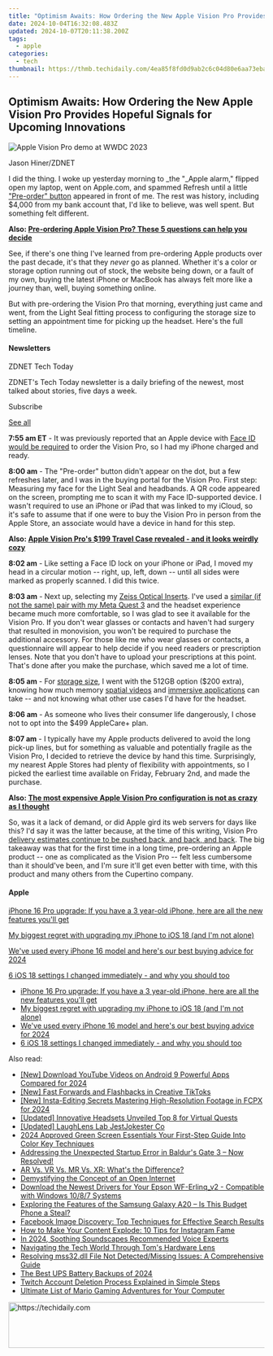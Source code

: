 ```yaml
---
title: "Optimism Awaits: How Ordering the New Apple Vision Pro Provides Hopeful Signals for Upcoming Innovations | ZDNet"
date: 2024-10-04T16:32:08.483Z
updated: 2024-10-07T20:11:38.200Z
tags:
  - apple
categories:
  - tech
thumbnail: https://thmb.techidaily.com/4ea85f8fd0d9ab2c6c04d80e6aa73ebac967f8aac30c01b0db47479107c6b7f9.jpg
---
```


## Optimism Awaits: How Ordering the New Apple Vision Pro Provides Hopeful Signals for Upcoming Innovations

![Apple Vision Pro demo at WWDC 2023](https://www.zdnet.com/a/img/resize/6e1823b3f4232f9dc19914cfe5074bcd19b8b1b9/2023/06/05/fc180fd2-3010-4889-a328-137e0f3e2f4a/img-8843.jpg?auto=webp&precrop=4032,2266,x0,y346&width=1280)

Jason Hiner/ZDNET

I did the thing. I woke up yesterday morning to _the "_Apple alarm," flipped open my laptop, went on Apple.com, and spammed Refresh until a little ["Pre-order" button](https://apple.sjv.io/c/159047/435031/7613?&sharedid=zdnet&partnerpropertyid=1980086&u=https%3A%2F%2Fwww.apple.com%2Fshop%2Fbuy-vision%2Fapple-vision-pro&subId1=zd-%5F%5FCOM%5FCLICK%5FID%5F%5F-dtp) appeared in front of me. The rest was history, including $4,000 from my bank account that, I'd like to believe, was well spent. But something felt different.

**Also: [Pre-ordering Apple Vision Pro? These 5 questions can help you decide](https://www.zdnet.com/article/pre-ordering-apple-vision-pro-these-5-questions-can-help-you-decide/)**

See, if there's one thing I've learned from pre-ordering Apple products over the past decade, it's that they _never_ go as planned. Whether it's a color or storage option running out of stock, the website being down, or a fault of my own, buying the latest iPhone or MacBook has always felt more like a journey than, well, buying something online.

But with pre-ordering the Vision Pro that morning, everything just came and went, from the Light Seal fitting process to configuring the storage size to setting an appointment time for picking up the headset. Here's the full timeline.

#### Newsletters

ZDNET Tech Today

ZDNET's Tech Today newsletter is a daily briefing of the newest, most talked about stories, five days a week.

 Subscribe

[See all](https://www.zdnet.com/newsletters/)

**7:55 am ET** \- It was previously reported that an Apple device with [Face ID would be required](https://www.zdnet.com/article/preordering-the-apple-vision-pro-youll-have-these-hoops-to-jump-through/) to order the Vision Pro, so I had my iPhone charged and ready.

**8:00 am** \- The "Pre-order" button didn't appear on the dot, but a few refreshes later, and I was in the buying portal for the Vision Pro. First step: Measuring my face for the Light Seal and headbands. A QR code appeared on the screen, prompting me to scan it with my Face ID-supported device. I wasn't required to use an iPhone or iPad that was linked to my iCloud, so it's safe to assume that if one were to buy the Vision Pro in person from the Apple Store, an associate would have a device in hand for this step.

**Also: [Apple Vision Pro's $199 Travel Case revealed - and it looks weirdly cozy](https://www.zdnet.com/article/apple-vision-pros-199-travel-case-revealed-and-it-looks-weirdly-cozy/)**

**8:02 am** \- Like setting a Face ID lock on your iPhone or iPad, I moved my head in a circular motion -- right, up, left, down -- until all sides were marked as properly scanned. I did this twice.

**8:03 am** \- Next up, selecting my [Zeiss Optical Inserts](https://apple.sjv.io/c/159047/435031/7613?&sharedid=zdnet&partnerpropertyid=1980086&u=https%3A%2F%2Fwww.apple.com%2Fshop%2Fproduct%2FZEISS%5FLENSES&subId1=zd-%5F%5FCOM%5FCLICK%5FID%5F%5F-dtp). I've used a [similar (if not the same) pair with my Meta Quest 3](https://www.zdnet.com/article/the-50-meta-quest-3-accessory-that-i-cant-live-without-and-how-to-get-it-for-free/) and the headset experience became much more comfortable, so I was glad to see it available for the Vision Pro. If you don't wear glasses or contacts and haven't had surgery that resulted in monovision, you won't be required to purchase the additional accessory. For those like me who wear glasses or contacts, a questionnaire will appear to help decide if you need readers or prescription lenses. Note that you don't have to upload your prescriptions at this point. That's done after you make the purchase, which saved me a lot of time.

**8:05 am** \- For [storage size](https://www.zdnet.com/article/you-can-pre-order-apple-vision-pro-now-in-512gb-and-1tb-storage-options/), I went with the 512GB option ($200 extra), knowing how much memory [spatial videos](https://www.zdnet.com/article/the-iphone-15-pro-can-officially-capture-spatial-video-for-the-apple-vision-pro/) and [immersive applications](https://www.zdnet.com/article/apple-is-now-marketing-vision-pro-as-the-ultimate-entertainment-device/) can take -- and not knowing what other use cases I'd have for the headset.

**8:06 am** \- As someone who lives their consumer life dangerously, I chose not to opt into the $499 AppleCare+ plan.

**8:07 am** \- I typically have my Apple products delivered to avoid the long pick-up lines, but for something as valuable and potentially fragile as the Vision Pro, I decided to retrieve the device by hand this time. Surprisingly, my nearest Apple Stores had plenty of flexibility with appointments, so I picked the earliest time available on Friday, February 2nd, and made the purchase.

**Also: [The most expensive Apple Vision Pro configuration is not as crazy as I thought](https://www.zdnet.com/article/the-most-expensive-apple-vision-pro-configuration-is-not-as-crazy-as-i-thought/)**

So, was it a lack of demand, or did Apple gird its web servers for days like this? I'd say it was the latter because, at the time of this writing, Vision Pro [delivery estimates continue to be pushed back, and back, and back](https://www.zdnet.com/article/shipping-estimates-for-apple-vision-pro-slip-to-march-within-first-hour-of-pre-orders/). The big takeaway was that for the first time in a long time, pre-ordering an Apple product -- one as complicated as the Vision Pro -- felt less cumbersome than it should've been, and I'm sure it'll get even better with time, with this product and many others from the Cupertino company.

#### Apple

[iPhone 16 Pro upgrade: If you have a 3 year-old iPhone, here are all the new features you'll get](https://www.zdnet.com/article/iphone-16-pro-and-pro-max-hands-on/ "iPhone 16 Pro upgrade: If you have a 3 year-old iPhone, here are all the new features you'll get")

[My biggest regret with upgrading my iPhone to iOS 18 (and I'm not alone)](https://www.zdnet.com/article/my-biggest-regret-with-upgrading-my-iphone-to-ios-18-and-im-not-alone/ "My biggest regret with upgrading my iPhone to iOS 18 (and I'm not alone)")

[We've used every iPhone 16 model and here's our best buying advice for 2024](https://www.zdnet.com/article/iphone-16-pro-max-buying-advice-2024/ "We've used every iPhone 16 model and here's our best buying advice for 2024")

[6 iOS 18 settings I changed immediately - and why you should too](https://www.zdnet.com/article/6-ios-18-settings-i-changed-immediately-and-why-you-should-too/ "6 iOS 18 settings I changed immediately - and why you should too")

* [iPhone 16 Pro upgrade: If you have a 3 year-old iPhone, here are all the new features you'll get](https://www.zdnet.com/article/iphone-16-pro-and-pro-max-hands-on/ "iPhone 16 Pro upgrade: If you have a 3 year-old iPhone, here are all the new features you'll get")
* [My biggest regret with upgrading my iPhone to iOS 18 (and I'm not alone)](https://www.zdnet.com/article/my-biggest-regret-with-upgrading-my-iphone-to-ios-18-and-im-not-alone/ "My biggest regret with upgrading my iPhone to iOS 18 (and I'm not alone)")
* [We've used every iPhone 16 model and here's our best buying advice for 2024](https://www.zdnet.com/article/iphone-16-pro-max-buying-advice-2024/ "We've used every iPhone 16 model and here's our best buying advice for 2024")
* [6 iOS 18 settings I changed immediately - and why you should too](https://www.zdnet.com/article/6-ios-18-settings-i-changed-immediately-and-why-you-should-too/ "6 iOS 18 settings I changed immediately - and why you should too")

<ins class="adsbygoogle"
     style="display:block"
     data-ad-format="autorelaxed"
     data-ad-client="ca-pub-7571918770474297"
     data-ad-slot="1223367746"></ins>

<ins class="adsbygoogle"
     style="display:block"
     data-ad-client="ca-pub-7571918770474297"
     data-ad-slot="8358498916"
     data-ad-format="auto"
     data-full-width-responsive="true"></ins>

<span class="atpl-alsoreadstyle">Also read:</span>
<div><ul>
<li><a href="https://youtube-docs.techidaily.com/ownload-youtube-videos-on-android-9-powerful-apps-compared-for-2024/"><u>[New] Download YouTube Videos on Android 9 Powerful Apps Compared for 2024</u></a></li>
<li><a href="https://tiktok-videos.techidaily.com/new-fast-forwards-and-flashbacks-in-creative-tiktoks/"><u>[New] Fast Forwards and Flashbacks in Creative TikToks</u></a></li>
<li><a href="https://instagram-video-files.techidaily.com/new-insta-editing-secrets-mastering-high-resolution-footage-in-fcpx-for-2024/"><u>[New] Insta-Editing Secrets Mastering High-Resolution Footage in FCPX for 2024</u></a></li>
<li><a href="https://some-techniques.techidaily.com/updated-innovative-headsets-unveiled-top-8-for-virtual-quests/"><u>[Updated] Innovative Headsets Unveiled Top 8 for Virtual Quests</u></a></li>
<li><a href="https://extra-approaches.techidaily.com/updated-laughlens-lab-jestjokester-co/"><u>[Updated] LaughLens Lab JestJokester Co</u></a></li>
<li><a href="https://article-posts.techidaily.com/2024-approved-green-screen-essentials-your-first-step-guide-into-color-key-techniques/"><u>2024 Approved Green Screen Essentials Your First-Step Guide Into Color Key Techniques</u></a></li>
<li><a href="https://win-blog.techidaily.com/addressing-the-unexpected-startup-error-in-baldurs-gate-3-now-resolved/"><u>Addressing the Unexpected Startup Error in Baldur's Gate 3 – Now Resolved!</u></a></li>
<li><a href="https://tech-renaissance.techidaily.com/ar-vs-vr-vs-mr-vs-xr-whats-the-difference/"><u>AR Vs. VR Vs. MR Vs. XR: What's the Difference?</u></a></li>
<li><a href="https://tech-renaissance.techidaily.com/demystifying-the-concept-of-an-open-internet/"><u>Demystifying the Concept of an Open Internet</u></a></li>
<li><a href="https://hardware-help.techidaily.com/download-the-newest-drivers-for-your-epson-wf-erlinqv2-compatible-with-windows-1087-systems/"><u>Download the Newest Drivers for Your Epson WF-Erlinq_v2 - Compatible with Windows 10/8/7 Systems</u></a></li>
<li><a href="https://buynow-marvelous.techidaily.com/exploring-the-features-of-the-samsung-galaxy-a20-is-this-budget-phone-a-steal/"><u>Exploring the Features of the Samsung Galaxy A20 – Is This Budget Phone a Steal?</u></a></li>
<li><a href="https://tech-renaissance.techidaily.com/facebook-image-discovery-top-techniques-for-effective-search-results/"><u>Facebook Image Discovery: Top Techniques for Effective Search Results</u></a></li>
<li><a href="https://tech-renaissance.techidaily.com/how-to-make-your-content-explode-10-tips-for-instagram-fame/"><u>How to Make Your Content Explode: 10 Tips for Instagram Fame</u></a></li>
<li><a href="https://extra-guidance.techidaily.com/in-2024-soothing-soundscapes-recommended-voice-experts/"><u>In 2024, Soothing Soundscapes Recommended Voice Experts</u></a></li>
<li><a href="https://tech-renaissance.techidaily.com/navigating-the-tech-world-through-toms-hardware-lens/"><u>Navigating the Tech World Through Tom's Hardware Lens</u></a></li>
<li><a href="https://tech-renaissance.techidaily.com/resolving-mss32dll-file-not-detectedmissing-issues-a-comprehensive-guide/"><u>Resolving mss32.dll File Not Detected/Missing Issues: A Comprehensive Guide</u></a></li>
<li><a href="https://tech-renaissance.techidaily.com/the-best-ups-battery-backups-of-2024/"><u>The Best UPS Battery Backups of 2024</u></a></li>
<li><a href="https://tech-renaissance.techidaily.com/twitch-account-deletion-process-explained-in-simple-steps/"><u>Twitch Account Deletion Process Explained in Simple Steps</u></a></li>
<li><a href="https://tech-renaissance.techidaily.com/ultimate-list-of-mario-gaming-adventures-for-your-computer/"><u>Ultimate List of Mario Gaming Adventures for Your Computer</u></a></li>
</ul></div>

<!-- affiliate ads begin -->
<a href="https://appsumo.8odi.net/c/5597632/2037355/7443" target="_top" id="2037355">
  <img src="//a.impactradius-go.com/display-ad/7443-2037355" border="0" alt="https://techidaily.com" width="728" height="90"/>
</a>
<img height="0" width="0" src="https://appsumo.8odi.net/i/5597632/2037355/7443" style="position:absolute;visibility:hidden;" border="0" />
<!-- affiliate ads end -->

